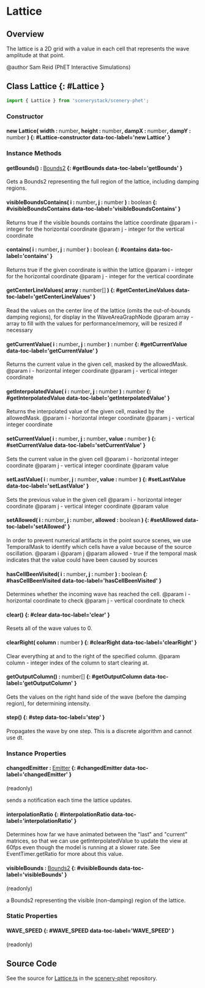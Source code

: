 # Lattice

## Overview

The lattice is a 2D grid with a value in each cell that represents the wave amplitude at that point.

@author Sam Reid (PhET Interactive Simulations)

## Class Lattice {: #Lattice }


```js
import { Lattice } from 'scenerystack/scenery-phet';
```
### Constructor

#### new Lattice( width : <span style="font-weight: 400;"><span style="color: hsla(calc(var(--md-hue) + 180deg),80%,40%,1);">number</span></span>, height : <span style="font-weight: 400;"><span style="color: hsla(calc(var(--md-hue) + 180deg),80%,40%,1);">number</span></span>, dampX : <span style="font-weight: 400;"><span style="color: hsla(calc(var(--md-hue) + 180deg),80%,40%,1);">number</span></span>, dampY : <span style="font-weight: 400;"><span style="color: hsla(calc(var(--md-hue) + 180deg),80%,40%,1);">number</span></span> ) {: #Lattice-constructor data-toc-label='new Lattice' }

### Instance Methods

#### getBounds() : <span style="font-weight: 400;">[Bounds2](../dot/Bounds2.md)</span> {: #getBounds data-toc-label='getBounds' }

Gets a Bounds2 representing the full region of the lattice, including damping regions.

#### visibleBoundsContains( i : <span style="font-weight: 400;"><span style="color: hsla(calc(var(--md-hue) + 180deg),80%,40%,1);">number</span></span>, j : <span style="font-weight: 400;"><span style="color: hsla(calc(var(--md-hue) + 180deg),80%,40%,1);">number</span></span> ) : <span style="font-weight: 400;"><span style="color: hsla(calc(var(--md-hue) + 180deg),80%,40%,1);">boolean</span></span> {: #visibleBoundsContains data-toc-label='visibleBoundsContains' }

Returns true if the visible bounds contains the lattice coordinate
@param i - integer for the horizontal coordinate
@param j - integer for the vertical coordinate

#### contains( i : <span style="font-weight: 400;"><span style="color: hsla(calc(var(--md-hue) + 180deg),80%,40%,1);">number</span></span>, j : <span style="font-weight: 400;"><span style="color: hsla(calc(var(--md-hue) + 180deg),80%,40%,1);">number</span></span> ) : <span style="font-weight: 400;"><span style="color: hsla(calc(var(--md-hue) + 180deg),80%,40%,1);">boolean</span></span> {: #contains data-toc-label='contains' }

Returns true if the given coordinate is within the lattice
@param i - integer for the horizontal coordinate
@param j - integer for the vertical coordinate

#### getCenterLineValues( array : <span style="font-weight: 400;"><span style="color: hsla(calc(var(--md-hue) + 180deg),80%,40%,1);">number</span>[]</span> ) {: #getCenterLineValues data-toc-label='getCenterLineValues' }

Read the values on the center line of the lattice (omits the out-of-bounds damping regions), for display in the
WaveAreaGraphNode
@param array - array to fill with the values for performance/memory, will be resized if necessary

#### getCurrentValue( i : <span style="font-weight: 400;"><span style="color: hsla(calc(var(--md-hue) + 180deg),80%,40%,1);">number</span></span>, j : <span style="font-weight: 400;"><span style="color: hsla(calc(var(--md-hue) + 180deg),80%,40%,1);">number</span></span> ) : <span style="font-weight: 400;"><span style="color: hsla(calc(var(--md-hue) + 180deg),80%,40%,1);">number</span></span> {: #getCurrentValue data-toc-label='getCurrentValue' }

Returns the current value in the given cell, masked by the allowedMask.
@param i - horizontal integer coordinate
@param j - vertical integer coordinate

#### getInterpolatedValue( i : <span style="font-weight: 400;"><span style="color: hsla(calc(var(--md-hue) + 180deg),80%,40%,1);">number</span></span>, j : <span style="font-weight: 400;"><span style="color: hsla(calc(var(--md-hue) + 180deg),80%,40%,1);">number</span></span> ) : <span style="font-weight: 400;"><span style="color: hsla(calc(var(--md-hue) + 180deg),80%,40%,1);">number</span></span> {: #getInterpolatedValue data-toc-label='getInterpolatedValue' }

Returns the interpolated value of the given cell, masked by the allowedMask.
@param i - horizontal integer coordinate
@param j - vertical integer coordinate

#### setCurrentValue( i : <span style="font-weight: 400;"><span style="color: hsla(calc(var(--md-hue) + 180deg),80%,40%,1);">number</span></span>, j : <span style="font-weight: 400;"><span style="color: hsla(calc(var(--md-hue) + 180deg),80%,40%,1);">number</span></span>, value : <span style="font-weight: 400;"><span style="color: hsla(calc(var(--md-hue) + 180deg),80%,40%,1);">number</span></span> ) {: #setCurrentValue data-toc-label='setCurrentValue' }

Sets the current value in the given cell
@param i - horizontal integer coordinate
@param j - vertical integer coordinate
@param value

#### setLastValue( i : <span style="font-weight: 400;"><span style="color: hsla(calc(var(--md-hue) + 180deg),80%,40%,1);">number</span></span>, j : <span style="font-weight: 400;"><span style="color: hsla(calc(var(--md-hue) + 180deg),80%,40%,1);">number</span></span>, value : <span style="font-weight: 400;"><span style="color: hsla(calc(var(--md-hue) + 180deg),80%,40%,1);">number</span></span> ) {: #setLastValue data-toc-label='setLastValue' }

Sets the previous value in the given cell
@param i - horizontal integer coordinate
@param j - vertical integer coordinate
@param value

#### setAllowed( i : <span style="font-weight: 400;"><span style="color: hsla(calc(var(--md-hue) + 180deg),80%,40%,1);">number</span></span>, j : <span style="font-weight: 400;"><span style="color: hsla(calc(var(--md-hue) + 180deg),80%,40%,1);">number</span></span>, allowed : <span style="font-weight: 400;"><span style="color: hsla(calc(var(--md-hue) + 180deg),80%,40%,1);">boolean</span></span> ) {: #setAllowed data-toc-label='setAllowed' }

In order to prevent numerical artifacts in the point source scenes, we use TemporalMask to identify which cells
have a value because of the source oscillation.
@param i
@param j
@param allowed - true if the temporal mask indicates that the value could have been caused by sources

#### hasCellBeenVisited( i : <span style="font-weight: 400;"><span style="color: hsla(calc(var(--md-hue) + 180deg),80%,40%,1);">number</span></span>, j : <span style="font-weight: 400;"><span style="color: hsla(calc(var(--md-hue) + 180deg),80%,40%,1);">number</span></span> ) : <span style="font-weight: 400;"><span style="color: hsla(calc(var(--md-hue) + 180deg),80%,40%,1);">boolean</span></span> {: #hasCellBeenVisited data-toc-label='hasCellBeenVisited' }

Determines whether the incoming wave has reached the cell.
@param i - horizontal coordinate to check
@param j - vertical coordinate to check

#### clear() {: #clear data-toc-label='clear' }

Resets all of the wave values to 0.

#### clearRight( column : <span style="font-weight: 400;"><span style="color: hsla(calc(var(--md-hue) + 180deg),80%,40%,1);">number</span></span> ) {: #clearRight data-toc-label='clearRight' }

Clear everything at and to the right of the specified column.
@param column - integer index of the column to start clearing at.

#### getOutputColumn() : <span style="font-weight: 400;"><span style="color: hsla(calc(var(--md-hue) + 180deg),80%,40%,1);">number</span>[]</span> {: #getOutputColumn data-toc-label='getOutputColumn' }

Gets the values on the right hand side of the wave (before the damping region), for determining intensity.

#### step() {: #step data-toc-label='step' }

Propagates the wave by one step.  This is a discrete algorithm and cannot use dt.

### Instance Properties

#### changedEmitter : <span style="font-weight: 400;">[Emitter](../axon/Emitter.md)</span> {: #changedEmitter data-toc-label='changedEmitter' }

(readonly)

sends a notification each time the lattice updates.

#### interpolationRatio {: #interpolationRatio data-toc-label='interpolationRatio' }

Determines how far we have animated between the "last" and "current" matrices, so that we
can use getInterpolatedValue to update the view at 60fps even though the model is running at a slower rate.
See EventTimer.getRatio for more about this value.

#### visibleBounds : <span style="font-weight: 400;">[Bounds2](../dot/Bounds2.md)</span> {: #visibleBounds data-toc-label='visibleBounds' }

(readonly)

a Bounds2 representing the visible (non-damping) region of the lattice.

### Static Properties

#### WAVE_SPEED {: #WAVE_SPEED data-toc-label='WAVE_SPEED' }

(readonly)



## Source Code

See the source for [Lattice.ts](https://github.com/phetsims/scenery-phet/blob/main/js/Lattice.ts) in the [scenery-phet](https://github.com/phetsims/scenery-phet) repository.
